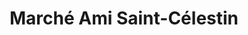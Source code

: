 ---
title: "Marché Ami Saint-Célestin"
url: /saint-celestin/marche-ami-saint-celestin/
shop: Supermarkt
---